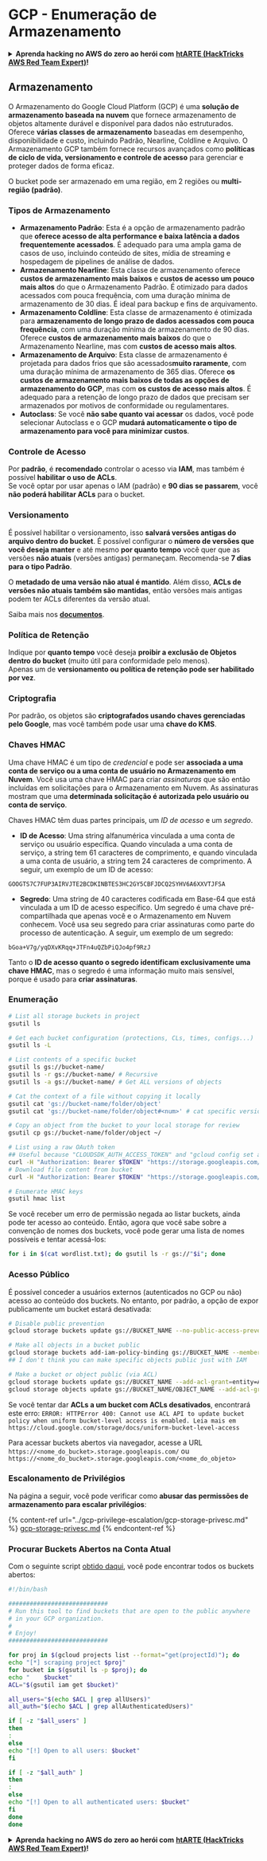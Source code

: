 # GCP - Enumeração de Armazenamento

<details>

<summary><strong>Aprenda hacking no AWS do zero ao herói com</strong> <a href="https://training.hacktricks.xyz/courses/arte"><strong>htARTE (HackTricks AWS Red Team Expert)</strong></a><strong>!</strong></summary>

Outras formas de apoiar o HackTricks:

* Se você quer ver sua **empresa anunciada no HackTricks** ou **baixar o HackTricks em PDF**, confira os [**PLANOS DE ASSINATURA**](https://github.com/sponsors/carlospolop)!
* Adquira o [**material oficial PEASS & HackTricks**](https://peass.creator-spring.com)
* Descubra [**A Família PEASS**](https://opensea.io/collection/the-peass-family), nossa coleção de [**NFTs exclusivos**](https://opensea.io/collection/the-peass-family)
* **Junte-se ao grupo** 💬 [**Discord**](https://discord.gg/hRep4RUj7f) ou ao grupo [**telegram**](https://t.me/peass) ou **siga-me** no **Twitter** 🐦 [**@carlospolopm**](https://twitter.com/carlospolopm)**.**
* **Compartilhe suas técnicas de hacking enviando PRs para os repositórios do GitHub** [**HackTricks**](https://github.com/carlospolop/hacktricks) e [**HackTricks Cloud**](https://github.com/carlospolop/hacktricks-cloud).

</details>

## Armazenamento

O Armazenamento do Google Cloud Platform (GCP) é uma **solução de armazenamento baseada na nuvem** que fornece armazenamento de objetos altamente durável e disponível para dados não estruturados. Oferece **várias classes de armazenamento** baseadas em desempenho, disponibilidade e custo, incluindo Padrão, Nearline, Coldline e Arquivo. O Armazenamento GCP também fornece recursos avançados como **políticas de ciclo de vida, versionamento e controle de acesso** para gerenciar e proteger dados de forma eficaz.

O bucket pode ser armazenado em uma região, em 2 regiões ou **multi-região (padrão)**.

### Tipos de Armazenamento

* **Armazenamento Padrão**: Esta é a opção de armazenamento padrão que **oferece acesso de alta performance e baixa latência a dados frequentemente acessados**. É adequado para uma ampla gama de casos de uso, incluindo conteúdo de sites, mídia de streaming e hospedagem de pipelines de análise de dados.
* **Armazenamento Nearline**: Esta classe de armazenamento oferece **custos de armazenamento mais baixos** e **custos de acesso um pouco mais altos** do que o Armazenamento Padrão. É otimizado para dados acessados ​​com pouca frequência, com uma duração mínima de armazenamento de 30 dias. É ideal para backup e fins de arquivamento.
* **Armazenamento Coldline**: Esta classe de armazenamento é otimizada para **armazenamento de longo prazo de dados acessados ​​com pouca frequência**, com uma duração mínima de armazenamento de 90 dias. Oferece **custos de armazenamento mais baixos** do que o Armazenamento Nearline, mas com **custos de acesso mais altos**.
* **Armazenamento de Arquivo**: Esta classe de armazenamento é projetada para dados frios que são acessados ​​**muito raramente**, com uma duração mínima de armazenamento de 365 dias. Oferece **os custos de armazenamento mais baixos de todas as opções de armazenamento do GCP**, mas com **os custos de acesso mais altos**. É adequado para a retenção de longo prazo de dados que precisam ser armazenados por motivos de conformidade ou regulamentares.
* **Autoclass**: Se você **não sabe quanto vai acessar** os dados, você pode selecionar Autoclass e o GCP **mudará automaticamente o tipo de armazenamento para você para minimizar custos**.

### Controle de Acesso

Por **padrão**, é **recomendado** controlar o acesso via **IAM**, mas também é possível **habilitar o uso de ACLs**.\
Se você optar por usar apenas o IAM (padrão) e **90 dias se passarem**, você **não poderá habilitar ACLs** para o bucket.

### Versionamento

É possível habilitar o versionamento, isso **salvará versões antigas do arquivo dentro do bucket**. É possível configurar o **número de versões que você deseja manter** e até mesmo **por quanto tempo** você quer que as versões **não atuais** (versões antigas) permaneçam. Recomenda-se **7 dias para o tipo Padrão**.

O **metadado de uma versão não atual é mantido**. Além disso, **ACLs de versões não atuais também são mantidas**, então versões mais antigas podem ter ACLs diferentes da versão atual.

Saiba mais nos [**documentos**](https://cloud.google.com/storage/docs/object-versioning).

### Política de Retenção

Indique por **quanto tempo** você deseja **proibir a exclusão de Objetos dentro do bucket** (muito útil para conformidade pelo menos).\
Apenas um de **versionamento ou política de retenção pode ser habilitado por vez**.

### Criptografia

Por padrão, os objetos são **criptografados usando chaves gerenciadas pelo Google**, mas você também pode usar uma **chave do KMS**.

### Chaves HMAC

Uma chave HMAC é um tipo de _credencial_ e pode ser **associada a uma conta de serviço ou a uma conta de usuário no Armazenamento em Nuvem**. Você usa uma chave HMAC para criar _assinaturas_ que são então incluídas em solicitações para o Armazenamento em Nuvem. As assinaturas mostram que uma **determinada solicitação é autorizada pelo usuário ou conta de serviço**.

Chaves HMAC têm duas partes principais, um _ID de acesso_ e um _segredo_.

*   **ID de Acesso**: Uma string alfanumérica vinculada a uma conta de serviço ou usuário específica. Quando vinculada a uma conta de serviço, a string tem 61 caracteres de comprimento, e quando vinculada a uma conta de usuário, a string tem 24 caracteres de comprimento. A seguir, um exemplo de um ID de acesso:

`GOOGTS7C7FUP3AIRVJTE2BCDKINBTES3HC2GY5CBFJDCQ2SYHV6A6XXVTJFSA`
*   **Segredo**: Uma string de 40 caracteres codificada em Base-64 que está vinculada a um ID de acesso específico. Um segredo é uma chave pré-compartilhada que apenas você e o Armazenamento em Nuvem conhecem. Você usa seu segredo para criar assinaturas como parte do processo de autenticação. A seguir, um exemplo de um segredo:

`bGoa+V7g/yqDXvKRqq+JTFn4uQZbPiQJo4pf9RzJ`

Tanto o **ID de acesso quanto o segredo identificam exclusivamente uma chave HMAC**, mas o segredo é uma informação muito mais sensível, porque é usado para **criar assinaturas**.

### Enumeração
```bash
# List all storage buckets in project
gsutil ls

# Get each bucket configuration (protections, CLs, times, configs...)
gsutil ls -L

# List contents of a specific bucket
gsutil ls gs://bucket-name/
gsutil ls -r gs://bucket-name/ # Recursive
gsutil ls -a gs://bucket-name/ # Get ALL versions of objects

# Cat the context of a file without copying it locally
gsutil cat 'gs://bucket-name/folder/object'
gsutil cat 'gs://bucket-name/folder/object#<num>' # cat specific version

# Copy an object from the bucket to your local storage for review
gsutil cp gs://bucket-name/folder/object ~/

# List using a raw OAuth token
## Useful because "CLOUDSDK_AUTH_ACCESS_TOKEN" and "gcloud config set auth/access_token_file" doesn't work with gsutil
curl -H "Authorization: Bearer $TOKEN" "https://storage.googleapis.com/storage/v1/b/<storage-name>/o"
# Download file content from bucket
curl -H "Authorization: Bearer $TOKEN" "https://storage.googleapis.com/storage/v1/b/supportstorage-58249/o/flag.txt?alt=media" --output -

# Enumerate HMAC keys
gsutil hmac list
```
Se você receber um erro de permissão negada ao listar buckets, ainda pode ter acesso ao conteúdo. Então, agora que você sabe sobre a convenção de nomes dos buckets, você pode gerar uma lista de nomes possíveis e tentar acessá-los:
```bash
for i in $(cat wordlist.txt); do gsutil ls -r gs://"$i"; done
```
### Acesso Público

É possível conceder a usuários externos (autenticados no GCP ou não) acesso ao conteúdo dos buckets. No entanto, por padrão, a opção de expor publicamente um bucket estará desativada:
```bash
# Disable public prevention
gcloud storage buckets update gs://BUCKET_NAME --no-public-access-prevention

# Make all objects in a bucket public
gcloud storage buckets add-iam-policy-binding gs://BUCKET_NAME --member=allUsers --role=roles/storage.objectViewer
## I don't think you can make specific objects public just with IAM

# Make a bucket or object public (via ACL)
gcloud storage buckets update gs://BUCKET_NAME --add-acl-grant=entity=AllUsers,role=READER
gcloud storage objects update gs://BUCKET_NAME/OBJECT_NAME --add-acl-grant=entity=AllUsers,role=READER
```
Se você tentar dar **ACLs a um bucket com ACLs desativados**, encontrará este erro: `ERROR: HTTPError 400: Cannot use ACL API to update bucket policy when uniform bucket-level access is enabled. Leia mais em https://cloud.google.com/storage/docs/uniform-bucket-level-access`

Para acessar buckets abertos via navegador, acesse a URL `https://<nome_do_bucket>.storage.googleapis.com/` ou `https://<nome_do_bucket>.storage.googleapis.com/<nome_do_objeto>`

### Escalonamento de Privilégios

Na página a seguir, você pode verificar como **abusar das permissões de armazenamento para escalar privilégios**:

{% content-ref url="../gcp-privilege-escalation/gcp-storage-privesc.md" %}
[gcp-storage-privesc.md](../gcp-privilege-escalation/gcp-storage-privesc.md)
{% endcontent-ref %}

### Procurar Buckets Abertos na Conta Atual

Com o seguinte script [obtido daqui](https://gitlab.com/gitlab-com/gl-security/security-operations/gl-redteam/gcp\_misc/-/blob/master/find\_open\_buckets.sh), você pode encontrar todos os buckets abertos:
```bash
#!/bin/bash

############################
# Run this tool to find buckets that are open to the public anywhere
# in your GCP organization.
#
# Enjoy!
############################

for proj in $(gcloud projects list --format="get(projectId)"); do
echo "[*] scraping project $proj"
for bucket in $(gsutil ls -p $proj); do
echo "    $bucket"
ACL="$(gsutil iam get $bucket)"

all_users="$(echo $ACL | grep allUsers)"
all_auth="$(echo $ACL | grep allAuthenticatedUsers)"

if [ -z "$all_users" ]
then
:
else
echo "[!] Open to all users: $bucket"
fi

if [ -z "$all_auth" ]
then
:
else
echo "[!] Open to all authenticated users: $bucket"
fi
done
done
```
<details>

<summary><strong>Aprenda hacking no AWS do zero ao herói com</strong> <a href="https://training.hacktricks.xyz/courses/arte"><strong>htARTE (HackTricks AWS Red Team Expert)</strong></a><strong>!</strong></summary>

Outras formas de apoiar o HackTricks:

* Se você quer ver sua **empresa anunciada no HackTricks** ou **baixar o HackTricks em PDF**, confira os [**PLANOS DE ASSINATURA**](https://github.com/sponsors/carlospolop)!
* Adquira o [**material oficial PEASS & HackTricks**](https://peass.creator-spring.com)
* Descubra [**A Família PEASS**](https://opensea.io/collection/the-peass-family), nossa coleção de [**NFTs**](https://opensea.io/collection/the-peass-family) exclusivos
* **Junte-se ao grupo** 💬 [**Discord**](https://discord.gg/hRep4RUj7f) ou ao grupo [**telegram**](https://t.me/peass) ou **siga**-me no **Twitter** 🐦 [**@carlospolopm**](https://twitter.com/carlospolopm)**.**
* **Compartilhe suas técnicas de hacking enviando PRs para os repositórios github do** [**HackTricks**](https://github.com/carlospolop/hacktricks) e [**HackTricks Cloud**](https://github.com/carlospolop/hacktricks-cloud).

</details>
